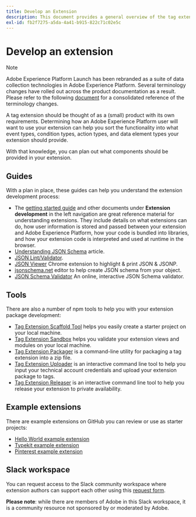 ```yaml
---
title: Develop an Extension
description: This document provides a general overview of the tag extension development process with links to further documentation for more detailed processes.
exl-id: fb2f7275-a5da-4a41-b915-822c71c02e5c
---
```

# Develop an extension

>[!NOTE]
>
>Adobe Experience Platform Launch has been rebranded as a suite of data collection technologies in Adobe Experience Platform. Several terminology changes have rolled out across the product documentation as a result. Please refer to the following [document](../../term-updates.md) for a consolidated reference of the terminology changes.

A tag extension should be thought of as a (small) product with its own requirements. Determining how an Adobe Experience Platform user will want to use your extension can help you sort the functionality into what event types, condition types, action types, and data element types your extension should provide.

With that knowledge, you can plan out what components should be provided in your extension.

## Guides

With a plan in place, these guides can help you understand the extension development process:

* The [getting started guide](../getting-started.md) and other documents under **Extension development** in the left navigation are great reference material for understanding extensions. They include details on what extensions can do, how user information is stored and passed between your extension and Adobe Experience Platform, how your code is bundled into libraries, and how your extension code is interpreted and used at runtime in the browser.
* [Understanding JSON Schema](https://spacetelescope.github.io/understanding-json-schema/index.html#) article.
* [JSON Lint/Validator](https://jsonlint.com/).
* [JSON Viewer](https://chrome.google.com/webstore/detail/json-viewer/gbmdgpbipfallnflgajpaliibnhdgobh) Chrome extension to highlight & print JSON & JSONP.
* [jsonschema.net](https://jsonschema.net/#/editor) editor to help create JSON schema from your object.
* [JSON Schema Validator](https://www.jsonschemavalidator.net) An online, interactive JSON Schema validator.

## Tools

There are also a number of npm tools to help you with your extension package development:

* [Tag Extension Scaffold Tool](https://www.npmjs.com/package/@adobe/reactor-scaffold) helps you easily create a starter project on your local machine.
* [Tag Extension Sandbox](https://www.npmjs.com/package/@adobe/reactor-sandbox) helps you validate your extension views and modules on your local machine.
* [Tag Extension Packager](https://www.npmjs.com/package/@adobe/reactor-packager) is a command-line utility for packaging a tag extension into a zip file.
* [Tag Extension Uploader](https://www.npmjs.com/package/@adobe/reactor-uploader) is an interactive command line tool to help you input your technical account credentials and upload your extension package to tags.
* [Tag Extension Releaser](https://www.npmjs.com/package/@adobe/reactor-releaser) is an interactive command line tool to help you release your extension to private availability.

## Example extensions

There are example extensions on GitHub you can review or use as starter projects:

* [Hello World example extension](https://github.com/adobe/reactor-helloworld-extension)
* [Typekit example extension](https://github.com/jeffchasin/extension-typekit)
* [Pinterest example extension](https://github.com/jeffchasin/extension-pinterest)

## Slack workspace

You can request access to the Slack community workspace where extension authors can support each other using this [request form](https://docs.google.com/forms/d/e/1FAIpQLScq1m63YkDrRpvPLhzUqtfoleWiDDTTXZsSivIXRfFdlSMzpQ/viewform).

**Please note**: while there are members of Adobe in this Slack workspace, it is a community resource not sponsored by or moderated by Adobe.
